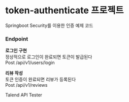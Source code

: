 <h1>token-authenticate
프로젝트</h1>
Springboot Security를 이용한 인증 예제 코드 <br>

<h3>Endpoint</h3>

<b>로그인 구현</b><br>
정상적으로 로그인이 완료되면 토큰이 발급된다<br>
Post /api/v1/users/login<br>

<b>리뷰 작성</b><br>
토큰 인증이 완료되면 리뷰가 등록된다<br>
Post /api/v1/reviews<br>

Talend API Tester
